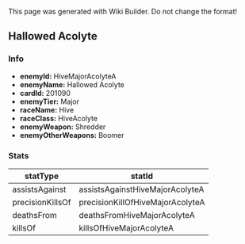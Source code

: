 <span class="wiki-builder">This page was generated with Wiki Builder. Do not change the format!</span>

## Hallowed Acolyte
### Info
* **enemyId:** HiveMajorAcolyteA
* **enemyName:** Hallowed Acolyte
* **cardId:** 201090
* **enemyTier:** Major
* **raceName:** Hive
* **raceClass:** HiveAcolyte
* **enemyWeapon:** Shredder
* **enemyOtherWeapons:** Boomer

### Stats
statType | statId
-------- | ------
assistsAgainst | assistsAgainstHiveMajorAcolyteA
precisionKillsOf | precisionKillOfHiveMajorAcolyteA
deathsFrom | deathsFromHiveMajorAcolyteA
killsOf | killsOfHiveMajorAcolyteA

